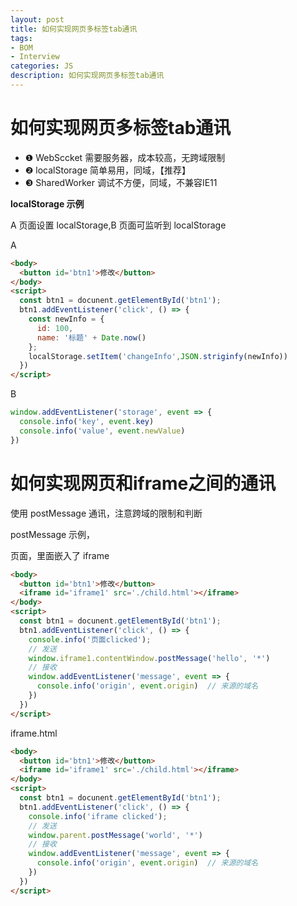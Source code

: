 ```yaml
---
layout: post
title: 如何实现网页多标签tab通讯
tags:
- BOM
- Interview
categories: JS
description: 如何实现网页多标签tab通讯
---
```


# 如何实现网页多标签tab通讯

- ❶ WebSccket 需要服务器，成本较高，无跨域限制  
- ❷ localStorage 简单易用，同域，【推荐】  
- ❸ SharedWorker 调试不方便，同域，不兼容IE11 

**localStorage 示例**

A 页面设置 localStorage,B 页面可监听到 localStorage

A
```html
<body>
  <button id='btn1'>修改</button>
</body>
<script>
  const btn1 = docunent.getElementById('btn1');
  btn1.addEventListener('click', () => {
    const newInfo = {
      id: 100,
      name: '标题' + Date.now()
    };
    localStorage.setItem('changeInfo',JSON.striginfy(newInfo))
  })
</script>
```

B

```js
window.addEventListener('storage', event => {
  console.info('key', event.key)
  console.info('value', event.newValue)
})
``` 

# 如何实现网页和iframe之间的通讯

使用 postMessage 通讯，注意跨域的限制和判断

postMessage 示例，

页面，里面嵌入了 iframe

```html
<body>
  <button id='btn1'>修改</button>
  <iframe id='iframe1' src='./child.html'></iframe>
</body>
<script>
  const btn1 = docunent.getElementById('btn1');
  btn1.addEventListener('click', () => {
    console.info('页面clicked');
    // 发送
    window.iframe1.contentWindow.postMessage('hello', '*')
    // 接收
    window.addEventListener('message', event => {
      console.info('origin', event.origin)  // 来源的域名
    })
  })
</script>
```
iframe.html
```html
<body>
  <button id='btn1'>修改</button>
  <iframe id='iframe1' src='./child.html'></iframe>
</body>
<script>
  const btn1 = docunent.getElementById('btn1');
  btn1.addEventListener('click', () => {
    console.info('iframe clicked');
    // 发送
    window.parent.postMessage('world', '*')
    // 接收
    window.addEventListener('message', event => {
      console.info('origin', event.origin)  // 来源的域名
    })
  })
</script>
```


